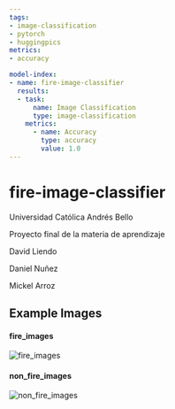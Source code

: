 ```yaml
---
tags:
- image-classification
- pytorch
- huggingpics
metrics:
- accuracy

model-index:
- name: fire-image-classifier
  results:
  - task:
      name: Image Classification
      type: image-classification
    metrics:
      - name: Accuracy
        type: accuracy
        value: 1.0
---
```


# fire-image-classifier


Universidad Católica Andrés Bello

Proyecto final de la materia de aprendizaje

David Liendo

Daniel Nuñez

Mickel Arroz


## Example Images


#### fire_images

![fire_images](images/fire_images.png)

#### non_fire_images

![non_fire_images](images/non_fire_images.png)